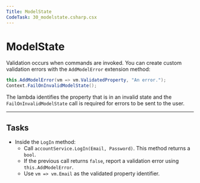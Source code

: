 ```yaml
---
Title: ModelState
CodeTask: 30_modelstate.csharp.csx
---
```


# ModelState

Validation occurs when commands are invoked. You can create custom validation errors with the `AddModelError` extension method:

```csharp
this.AddModelError(vm => vm.ValidatedProperty, "An error.");
Context.FailOnInvalidModelState();
```

The lambda identifies the property that is in an invalid state and the `FailOnInvalidModelState` call is required for errors to be sent to the user.

---

## Tasks

- Inside the `LogIn` method:
    - Call `accountService.LogIn(Email, Password)`. This method returns a `bool`.
    - If the previous call returns `false`, report a validation error using `this.AddModelError`.
    - Use `vm => vm.Email` as the validated property identifier.